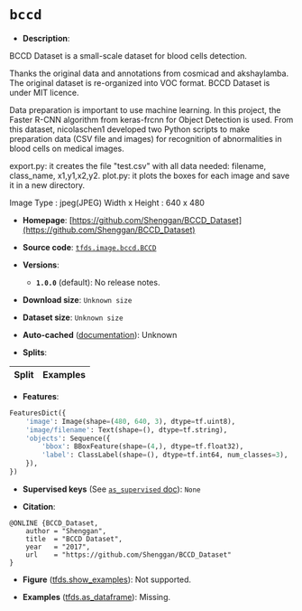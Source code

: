 <div itemscope itemtype="http://schema.org/Dataset">
  <div itemscope itemprop="includedInDataCatalog" itemtype="http://schema.org/DataCatalog">
    <meta itemprop="name" content="TensorFlow Datasets" />
  </div>
  <meta itemprop="name" content="bccd" />
  <meta itemprop="description" content="BCCD Dataset is a small-scale dataset for blood cells detection.&#10;&#10;Thanks the original data and annotations from cosmicad and akshaylamba.&#10;The original dataset is re-organized into VOC format.&#10;BCCD Dataset is under MIT licence.&#10;&#10;Data preparation is important to use machine learning.&#10;In this project, the Faster R-CNN algorithm from keras-frcnn for Object Detection is used.&#10;From this dataset, nicolaschen1 developed two Python scripts to make&#10;preparation data (CSV file and images) for recognition of abnormalities&#10;in blood cells on medical images.&#10;&#10;export.py: it creates the file &quot;test.csv&quot; with all data needed: filename, class_name, x1,y1,x2,y2.&#10;plot.py: it plots the boxes for each image and save it in a new directory.&#10;&#10;Image Type : jpeg(JPEG)&#10;Width x Height : 640 x 480&#10;&#10;To use this dataset:&#10;&#10;```python&#10;import tensorflow_datasets as tfds&#10;&#10;ds = tfds.load(&#x27;bccd&#x27;, split=&#x27;train&#x27;)&#10;for ex in ds.take(4):&#10;  print(ex)&#10;```&#10;&#10;See [the guide](https://www.tensorflow.org/datasets/overview) for more&#10;informations on [tensorflow_datasets](https://www.tensorflow.org/datasets).&#10;&#10;" />
  <meta itemprop="url" content="https://www.tensorflow.org/datasets/catalog/bccd" />
  <meta itemprop="sameAs" content="https://github.com/Shenggan/BCCD_Dataset" />
  <meta itemprop="citation" content="@ONLINE {BCCD_Dataset,&#10;    author = &quot;Shenggan&quot;,&#10;    title  = &quot;BCCD Dataset&quot;,&#10;    year   = &quot;2017&quot;,&#10;    url    = &quot;https://github.com/Shenggan/BCCD_Dataset&quot;&#10;}" />
</div>

# `bccd`

*   **Description**:

BCCD Dataset is a small-scale dataset for blood cells detection.

Thanks the original data and annotations from cosmicad and akshaylamba. The
original dataset is re-organized into VOC format. BCCD Dataset is under MIT
licence.

Data preparation is important to use machine learning. In this project, the
Faster R-CNN algorithm from keras-frcnn for Object Detection is used. From this
dataset, nicolaschen1 developed two Python scripts to make preparation data (CSV
file and images) for recognition of abnormalities in blood cells on medical
images.

export.py: it creates the file "test.csv" with all data needed: filename,
class_name, x1,y1,x2,y2. plot.py: it plots the boxes for each image and save it
in a new directory.

Image Type : jpeg(JPEG) Width x Height : 640 x 480

*   **Homepage**:
    [https://github.com/Shenggan/BCCD_Dataset](https://github.com/Shenggan/BCCD_Dataset)

*   **Source code**:
    [`tfds.image.bccd.BCCD`](https://github.com/tensorflow/datasets/tree/master/tensorflow_datasets/image/bccd/bccd.py)

*   **Versions**:

    *   **`1.0.0`** (default): No release notes.

*   **Download size**: `Unknown size`

*   **Dataset size**: `Unknown size`

*   **Auto-cached**
    ([documentation](https://www.tensorflow.org/datasets/performances#auto-caching)):
    Unknown

*   **Splits**:

Split | Examples
:---- | -------:

*   **Features**:

```python
FeaturesDict({
    'image': Image(shape=(480, 640, 3), dtype=tf.uint8),
    'image/filename': Text(shape=(), dtype=tf.string),
    'objects': Sequence({
        'bbox': BBoxFeature(shape=(4,), dtype=tf.float32),
        'label': ClassLabel(shape=(), dtype=tf.int64, num_classes=3),
    }),
})
```

*   **Supervised keys** (See
    [`as_supervised` doc](https://www.tensorflow.org/datasets/api_docs/python/tfds/load#args)):
    `None`

*   **Citation**:

```
@ONLINE {BCCD_Dataset,
    author = "Shenggan",
    title  = "BCCD Dataset",
    year   = "2017",
    url    = "https://github.com/Shenggan/BCCD_Dataset"
}
```

*   **Figure**
    ([tfds.show_examples](https://www.tensorflow.org/datasets/api_docs/python/tfds/visualization/show_examples)):
    Not supported.

*   **Examples**
    ([tfds.as_dataframe](https://www.tensorflow.org/datasets/api_docs/python/tfds/as_dataframe)):
    Missing.
